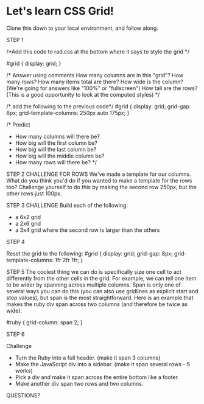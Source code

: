 # Let's learn CSS Grid!

Clone this down to your local environment, and follow along. 

STEP 1 

/*Add this code to rad.css at the bottom where it says to style the grid  */

#grid {
  display: grid;
}

/* 
  Answer using comments
  How many columns are in this "grid"?
  How many rows?
  How many items total are there?
  How wide is the column? (We're going for answers like "100%" or "fullscreen")
  How tall are the rows? (This is a good opportunity to look at the computed styles)
  */

/* add the following to the previous code*/
    #grid {
      display: grid;
      grid-gap: 8px;
      grid-template-columns: 250px auto 175px;
}

/* Predict
 - How many columns will there be?
 - How big will the first column be?
 - How big will the last column be?
 - How big will the middle column be?
 - How many rows will there be?
*/


STEP 2
CHALLENGE FOR ROWS
We've made a template for our columns. What do you think you'd do if you wanted to make a template for the rows too? Challenge yourself to do this by making the second row 250px, but the other rows just 100px.

STEP 3
CHALLENGE
Build each of the following:
   - a 6x2 grid
   - a 2x6 grid
   - a 3x4 grid where the second row is larger than the others

STEP 4

Reset the grid to the following:
#grid {
    display: grid;
    grid-gap: 8px;
    grid-template-columns: 1fr 2fr 1fr;
}

STEP 5
The coolest thing we can do is specifically size one cell to act differently from the other cells in the grid. For example, we can tell one item to be wider by spanning across multiple columns. Span is only one of several ways you can do this (you can also use gridlines as explicit start and stop values), but span is the most straightforward. Here is an example that makes the ruby div span across two columns (and therefore be twice as wide). 

#ruby {
  grid-column: span 2;
}

STEP 6

Challenge
  - Turn the Ruby into a full header. (make it span 3 columns)
  - Make the JavaScript div into a sidebar. (make it span several rows - 5 works)
  - Pick a div and make it span across the entire bottom like a footer.
  - Make another div span two rows and two columns.

QUESTIONS?
